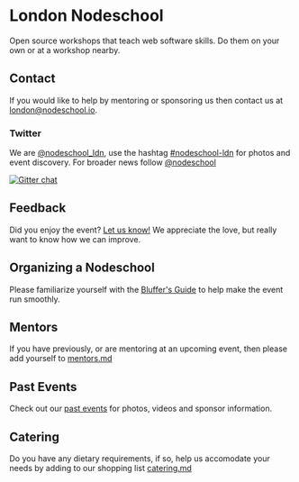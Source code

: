 # London Nodeschool
Open source workshops that teach web software skills. Do them on your own or at a workshop nearby.

## Contact
If you would like to help by mentoring or sponsoring us then contact us at [london@nodeschool.io](mailto:london@nodeschool.io).

### Twitter 
We are [@nodeschool_ldn](https://twitter.com/nodeschool_ldn), use the hashtag [#nodeschool-ldn](https://twitter.com/search?q=nodeschool-london) for photos and event discovery.  For broader news follow [@nodeschool](http://twitter.com/nodeschool)

[![Gitter chat](https://badges.gitter.im/nodeschool/london.png)](https://gitter.im/nodeschool/london)



## Feedback
Did you enjoy the event? [Let us know!](https://github.com/nodeschool/london/blob/master/feedback.md) We appreciate the love, but really want to know how we can improve.

## Organizing a Nodeschool
Please familiarize yourself with the [Bluffer's Guide](https://github.com/nodeschool/london/blob/master/resources/bluffers-guide-to-nodeschool/README.md) to help make the event run smoothly.

## Mentors
If you have previously, or are mentoring at an upcoming event, then please add yourself to [mentors.md](https://github.com/nodeschool/london/blob/master/mentors.md)

## Past Events
Check out our [past events](https://github.com/nodeschool/london/tree/master/resources/events) for photos, videos and sponsor information.

## Catering
Do you have any dietary requirements, if so, help us accomodate your needs by adding to our shopping list [catering.md](https://github.com/nodeschool/london/blob/master/catering.md)
